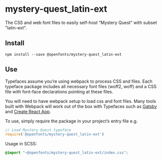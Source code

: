 
# mystery-quest_latin-ext

The CSS and web font files to easily self-host “Mystery Quest” with subset "latin-ext".

## Install

`npm install --save @openfonts/mystery-quest_latin-ext`

## Use

Typefaces assume you’re using webpack to process CSS and files. Each typeface
package includes all necessary font files (woff2, woff) and a CSS file with
font-face declarations pointing at these files.

You will need to have webpack setup to load css and font files. Many tools built
with Webpack will work out of the box with Typefaces such as [Gatsby](https://github.com/gatsbyjs/gatsby)
and [Create React App](https://github.com/facebookincubator/create-react-app).

To use, simply require the package in your project’s entry file e.g.

```javascript
// Load Mystery Quest typeface
require('@openfonts/mystery-quest_latin-ext')
```

Usage in SCSS:
```scss
@import "~@openfonts/mystery-quest_latin-ext/index.css";
```

